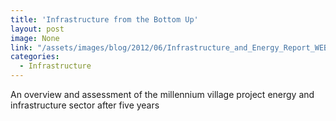 ```yaml
---
title: 'Infrastructure from the Bottom Up'
layout: post
image: None
link: "/assets/images/blog/2012/06/Infrastructure_and_Energy_Report_WEB.pdf"
categories:
  - Infrastructure
---
```


 An overview and assessment of the millennium village project energy and infrastructure sector after five years
